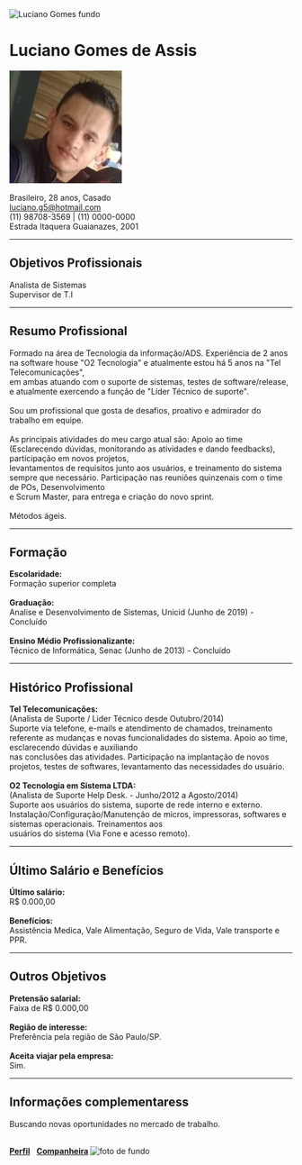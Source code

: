 <!DOCTYPE html>
<html lang="pt-br">
    <head>
        <meta charset="utf-8">
        <link type="text/css" rel="stylesheet" href="estilo.css">
        <title>CV - Luciano Gomes</title> 
    </head>
     <body> 
        <img src="Fotos/Foto3.jpg" alt="Luciano Gomes fundo" width="1500" height="70">
        <h1>Luciano Gomes de Assis</h1>
        <p><img src="Fotos/Foto1.jpg" width="200" height="200" alt="Fotinha do Cabeçudinho "></p>
        <p>Brasileiro, 28 anos, Casado<br>
        <a href="https://www.linkedin.com/in/luciano-gomes-b301106a//">luciano.g5@hotmail.com</a><br>
        (11) 98708-3569 | (11) 0000-0000<br>
        Estrada Itaquera Guaianazes, 2001
        </p> 
        <hr> 
        <h2>Objetivos Profissionais</h2>
        <p>Analista de Sistemas <br> Supervisor de T.I</p>
        <hr>
        <h2>Resumo Profissional</h2>  
        <p>Formado na área de Tecnologia da informação/ADS.
            Experiência de 2 anos na software house "O2 Tecnologia" e atualmente estou há 5 anos na "Tel Telecomunicações", <br> em
            ambas atuando com o suporte de sistemas, testes de software/release, e atualmente exercendo a função de "Líder Técnico
            de suporte".<br><br>
            Sou um profissional que gosta de desafios, proativo e admirador do trabalho em equipe. <br><br>
            As principais atividades do meu cargo atual são: Apoio ao time (Esclarecendo dúvidas, monitorando as atividades e dando
            feedbacks), participação em novos projetos, <br> levantamentos de requisitos junto aos usuários, e treinamento do sistema
            sempre que necessário. Participação nas reuniões quinzenais com o time de POs, Desenvolvimento <br>e Scrum Master, para entrega e criação do
            novo sprint. <br><br>
            Métodos ágeis.
        </p><hr>
        <h2>Formação</h2>
        <p>
            <strong>Escolaridade:</strong> <br> Formação superior completa <br><br>
            <strong>Graduação:</strong> <br> Analise e Desenvolvimento de Sistemas, Unicid (Junho de 2019) - Concluído <br><br>
            <strong>Ensino Médio Profissionalizante:</strong> <br> Técnico de Informática, Senac (Junho de 2013) - Concluído <br>
        </p><hr>
        <h2>Histórico Profissional</h2>
        <p> <b>Tel Telecomunicações:</b><br>
                    (Analista de Suporte / Lider Técnico desde Outubro/2014) <br>
                    Suporte via telefone, e-mails e atendimento de chamados, treinamento referente as mudanças e novas funcionalidades do sistema. Apoio ao time, esclarecendo dúvidas e auxiliando <br> 
                    nas conclusões das atividades. Participação na implantação de novos projetos, testes de softwares, 
                    levantamento das necessidades do usuário. <br><br>
            <strong>O2 Tecnologia em Sistema LTDA:</strong><br>
                    (Analista de Suporte Help Desk. - Junho/2012 a Agosto/2014) <br>
                    Suporte aos usuários do sistema, suporte de rede interno e externo. Instalação/Configuração/Manutenção de micros, impressoras, softwares e sistemas operacionais.
                    Treinamentos aos <br>usuários do sistema (Via Fone e acesso remoto).        
        </p><hr>
        <h2>Último Salário e Benefícios</h2>
        <p>
            <strong>Último salário:</strong><br> R$ 0.000,00 <br><br></li></ol> 
            <strong>Benefícios:</strong><br> Assistência Medica, Vale Alimentação, Seguro de Vida, Vale transporte e PPR. </li></ol>
        </p><hr>
        <h2>Outros Objetivos</h2>
        <p>
            <strong>Pretensão salarial:</strong><br> Faixa de R$ 0.000,00 <br><br></li> 
            <strong>Região de interesse:</strong><br> Preferência pela região de São Paulo/SP. <br><br>
            <strong>Aceita viajar pela empresa:</strong><br> Sim.
        </p><hr>
        <h2>Informações complementaress</h2></h2>
        <p>Buscando novas oportunidades no mercado de trabalho.</p><br>
        <strong><a href="Fotos/Foto1.jpg" target="_blank">Perfil</a></strong> &nbsp <!--&nbsp; é para dar um espaço-->
        <strong><a href="Fotos/Foto2.jpg" target="_blank">Companheira</a></strong>
        <img src="fotos/foto3.jpg" alt="foto de fundo" height="70" width="1500">
    </body> 
</html>


